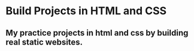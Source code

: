# Build Projects in HTML and CSS

## My practice projects in html and css by building real static websites.
